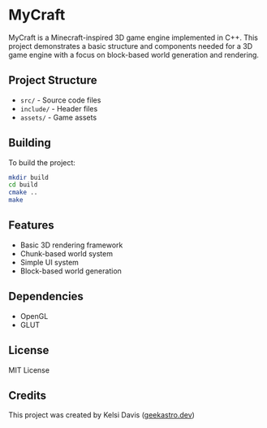 # MyCraft

MyCraft is a Minecraft-inspired 3D game engine implemented in C++. This project demonstrates a basic structure and components needed for a 3D game engine with a focus on block-based world generation and rendering.

## Project Structure

- `src/` - Source code files
- `include/` - Header files
- `assets/` - Game assets

## Building

To build the project:

```bash
mkdir build
cd build
cmake ..
make
```

## Features

- Basic 3D rendering framework
- Chunk-based world system
- Simple UI system
- Block-based world generation

## Dependencies

- OpenGL
- GLUT

## License

MIT License

## Credits

This project was created by Kelsi Davis ([geekastro.dev](https://geekastro.dev))
